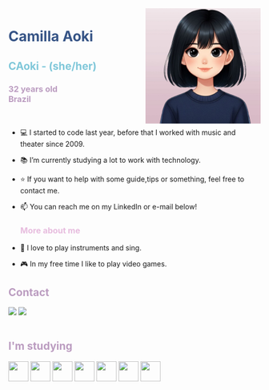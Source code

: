 <img align="right" width="230px" src="src/avatar.png" >
<div display="inline-block">
 
 <h1 align="left" style="color:#365486;"> Camilla Aoki</h1> 
 <h2 style="color:#7FC7D9;">CAoki - (she/her)</h2>
  <h3 style="color:#BB9CC0;">32 years old<br> Brazil</h3>

</div>
</br>

- 💻 I started to code last year, before that I worked with music and theater since 2009. 
- 📚 I’m currently studying a lot to work with technology.
- ⭐ If you want to help with some guide,tips or something, feel free to contact me.
- 📫 You can reach me on my LinkedIn or e-mail below!
  <h3 style="color:#E7BCDE;">More about me</h3>

- 🎵 I love to play instruments and sing.
- 🎮 In my free time I like to play video games.
##
## <span style="color:#BB9CC0;">Contact</span>

<div>
<a href = "mailto:caokicontato@gmail.com"><img loading="lazy" src="https://img.shields.io/badge/Gmail-D14836?style=for-the-badge&logo=gmail&logoColor=white" target="_blank"></a>
<a href="https://www.linkedin.com/in/aokicamilla" target="_blank"><img loading="lazy" src="https://img.shields.io/badge/-LinkedIn-%230077B5?style=for-the-badge&logo=linkedin&logoColor=white" target="_blank"></a>   
</div>
<br>

## <span style="color:#BB9CC0;">I'm studying</span>

<img loading="lazy" src="https://cdn.jsdelivr.net/gh/devicons/devicon@latest/icons/html5/html5-plain-wordmark.svg" width="40" height="40" /> <img loading="lazy" src="https://cdn.jsdelivr.net/gh/devicons/devicon@latest/icons/css3/css3-plain-wordmark.svg" width="40" height="40"/>
<img loading=lazy src="https://cdn.jsdelivr.net/gh/devicons/devicon@latest/icons/javascript/javascript-plain.svg" width="40" height="40"/>
<img loading=lazy src="https://cdn.jsdelivr.net/gh/devicons/devicon@latest/icons/react/react-original-wordmark.svg" width="40" height="40"/>
<img loading=lazy src="https://cdn.jsdelivr.net/gh/devicons/devicon@latest/icons/git/git-plain-wordmark.svg" width="40" height="40"/>
<img loading=lazy src="https://cdn.jsdelivr.net/gh/devicons/devicon@latest/icons/azuresqldatabase/azuresqldatabase-original.svg" width="40" height="40"/>
<img loading=lazy src="https://cdn.jsdelivr.net/gh/devicons/devicon@latest/icons/angularjs/angularjs-plain.svg" width="40" height="40"/>
<br>






